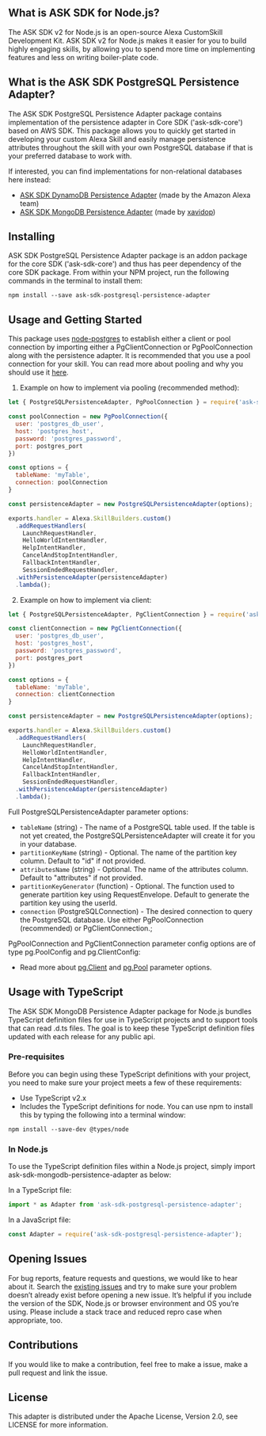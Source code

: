 


## What is ASK SDK for Node.js?

The ASK SDK v2 for Node.js is an open-source Alexa CustomSkill Development Kit. ASK SDK v2 for Node.js makes it easier for you to build highly engaging skills, by allowing you to spend more time on implementing features and less on writing boiler-plate code.

## What is the ASK SDK PostgreSQL Persistence Adapter?

The ASK SDK PostgreSQL Persistence Adapter package contains implementation of the persistence adapter in Core SDK ('ask-sdk-core') based on AWS SDK. This package allows you to quickly get started in developing your custom Alexa Skill and easily manage persistence attributes throughout the skill with your own PostgreSQL database if that is your preferred database to work with.

If interested, you can find implementations for non-relational databases here instead:
  - [ASK SDK DynamoDB Persistence Adapter](https://www.npmjs.com/package/ask-sdk-dynamodb-persistence-adapter) (made by the Amazon Alexa team)
  - [ASK SDK MongoDB Persistence Adapter](https://www.npmjs.com/package/ask-sdk-mongodb-persistence-adapter) (made by [xavidop](https://github.com/xavidop))

## Installing
ASK SDK PostgreSQL Persistence Adapter package is an addon package for the core SDK ('ask-sdk-core') and thus has peer dependency of the core SDK package. From within your NPM project, run the following commands in the terminal to install them:

```
npm install --save ask-sdk-postgresql-persistence-adapter
```

## Usage and Getting Started

This package uses [node-postgres](https://node-postgres.com/) to establish either a client or pool connection by importing either a PgClientConnection or PgPoolConnection along with the persistence adapter. It is recommended that you use a pool connection for your skill. You can read more about pooling and why you should use it [here](https://node-postgres.com/).





1. Example on how to implement via pooling (recommended method):

```javascript
let { PostgreSQLPersistenceAdapter, PgPoolConnection } = require('ask-sdk-postgresql-persistence-adapter');

const poolConnection = new PgPoolConnection({
  user: 'postgres_db_user',
  host: 'postgres_host',
  password: 'postgres_password',
  port: postgres_port
})

const options = {
  tableName: 'myTable',
  connection: poolConnection
}

const persistenceAdapter = new PostgreSQLPersistenceAdapter(options);

exports.handler = Alexa.SkillBuilders.custom()
  .addRequestHandlers(
    LaunchRequestHandler,
    HelloWorldIntentHandler,
    HelpIntentHandler,
    CancelAndStopIntentHandler,
    FallbackIntentHandler,
    SessionEndedRequestHandler,
  .withPersistenceAdapter(persistenceAdapter)
  .lambda();
```

2. Example on how to implement via client:

```javascript
let { PostgreSQLPersistenceAdapter, PgClientConnection } = require('ask-sdk-postgresql-persistence-adapter');

const clientConnection = new PgClientConnection({
  user: 'postgres_db_user',
  host: 'postgres_host',
  password: 'postgres_password',
  port: postgres_port
})

const options = {
  tableName: 'myTable',
  connection: clientConnection
}

const persistenceAdapter = new PostgreSQLPersistenceAdapter(options);

exports.handler = Alexa.SkillBuilders.custom()
  .addRequestHandlers(
    LaunchRequestHandler,
    HelloWorldIntentHandler,
    HelpIntentHandler,
    CancelAndStopIntentHandler,
    FallbackIntentHandler,
    SessionEndedRequestHandler,
  .withPersistenceAdapter(persistenceAdapter)
  .lambda();
```

Full PostgreSQLPersistenceAdapter parameter options:
- `tableName` (string) - The name of a PostgreSQL table used. If the table is not yet created, the PostgreSQLPersistenceAdapter will create it for you in your database.
- `partitionKeyName` (string) - Optional. The name of the partition key column. Default to "id" if not provided.
- `attributesName` (string) - Optional.  The name of the attributes column. Default to "attributes" if not provided.
- `partitionKeyGenerator` (function) - Optional. The function used to generate partition key using RequestEnvelope. Default to generate the partition key using the userId.
- `connection` (PostgreSQLConnection) - The desired connection to query the PostgreSQL database. Use either PgPoolConnection (recommended) or PgClientConnection.;

PgPoolConnection and PgClientConnection parameter config options are of type pg.PoolConfig and pg.ClientConfig:
- Read more about [pg.Client](https://node-postgres.com/apis/client) and [pg.Pool](https://node-postgres.com/apis/pool) parameter options.


## Usage with TypeScript
The ASK SDK MongoDB Persistence Adapter package for Node.js bundles TypeScript definition files for use in TypeScript projects and to support tools that can read .d.ts files. The goal is to keep these TypeScript definition files updated with each release for any public api.

### Pre-requisites
Before you can begin using these TypeScript definitions with your project, you need to make sure your project meets a few of these requirements:
- Use TypeScript v2.x
- Includes the TypeScript definitions for node. You can use npm to install this by typing the following into a terminal window:

```
npm install --save-dev @types/node
```

### In Node.js
To use the TypeScript definition files within a Node.js project, simply import ask-sdk-mongodb-persistence-adapter as below:

In a TypeScript file:

```typescript
import * as Adapter from 'ask-sdk-postgresql-persistence-adapter';
```

In a JavaScript file:

```javascript
const Adapter = require('ask-sdk-postgresql-persistence-adapter');
```

## Opening Issues
For bug reports, feature requests and questions, we would like to hear about it. Search the [existing issues](https://github.com/bryanleemoore/ask-sdk-postgresql-persistence-adapter/issues) and try to make sure your problem doesn’t already exist before opening a new issue. It’s helpful if you include the version of the SDK, Node.js or browser environment and OS you’re using. Please include a stack trace and reduced repro case when appropriate, too. 

## Contributions
If you would like to make a contribution, feel free to make a issue, make a pull request and link the issue. 

## License
This adapter is distributed under the Apache License, Version 2.0, see LICENSE for more information.
